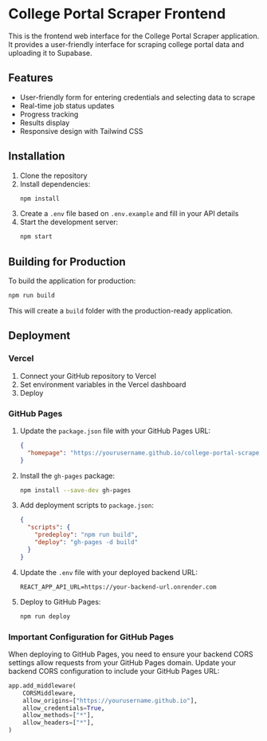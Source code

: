 # College Portal Scraper Frontend

This is the frontend web interface for the College Portal Scraper application. It provides a user-friendly interface for scraping college portal data and uploading it to Supabase.

## Features

- User-friendly form for entering credentials and selecting data to scrape
- Real-time job status updates
- Progress tracking
- Results display
- Responsive design with Tailwind CSS

## Installation

1. Clone the repository
2. Install dependencies:
   ```bash
   npm install
   ```
3. Create a `.env` file based on `.env.example` and fill in your API details
4. Start the development server:
   ```bash
   npm start
   ```

## Building for Production

To build the application for production:

```bash
npm run build
```

This will create a `build` folder with the production-ready application.

## Deployment

### Vercel

1. Connect your GitHub repository to Vercel
2. Set environment variables in the Vercel dashboard
3. Deploy

### GitHub Pages

1. Update the `package.json` file with your GitHub Pages URL:
   ```json
   {
     "homepage": "https://yourusername.github.io/college-portal-scraper"
   }
   ```
2. Install the `gh-pages` package:
   ```bash
   npm install --save-dev gh-pages
   ```
3. Add deployment scripts to `package.json`:
   ```json
   {
     "scripts": {
       "predeploy": "npm run build",
       "deploy": "gh-pages -d build"
     }
   }
   ```
4. Update the `.env` file with your deployed backend URL:
   ```
   REACT_APP_API_URL=https://your-backend-url.onrender.com
   ```
5. Deploy to GitHub Pages:
   ```bash
   npm run deploy
   ```

### Important Configuration for GitHub Pages

When deploying to GitHub Pages, you need to ensure your backend CORS settings allow requests from your GitHub Pages domain. Update your backend CORS configuration to include your GitHub Pages URL:

```python
app.add_middleware(
    CORSMiddleware,
    allow_origins=["https://yourusername.github.io"],
    allow_credentials=True,
    allow_methods=["*"],
    allow_headers=["*"],
)
```
